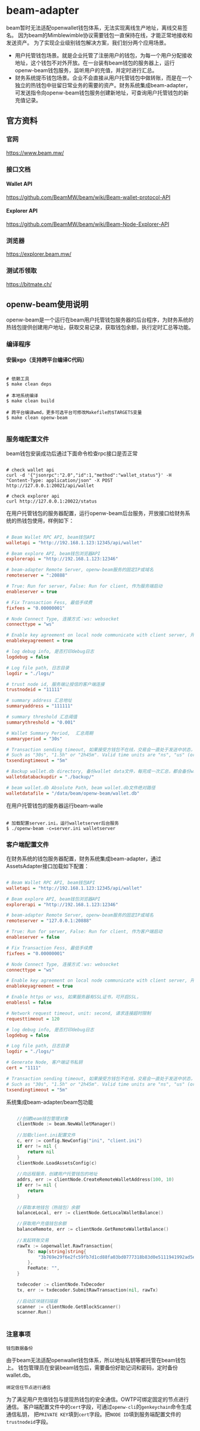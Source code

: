 # beam-adapter

beam暂时无法适配openwallet钱包体系，无法实现离线生产地址，离线交易签名。
因为beam的Mimblewimble协议需要钱包一直保持在线，才能正常地接收和发送资产。
为了实现企业级别钱包解决方案，我们划分两个应用场景。
- 用户托管钱包场景。就是企业托管了注册用户的钱包，为每一个用户分配接收地址，这个钱包不对外开放。在一台装有beam钱包的服务器上，运行openw-beam钱包服务，监听用户的充值，并定时进行汇总。
- 财务系统提币钱包场景。企业不会直接从用户托管钱包中做转账，而是在一个独立的热钱包中驻留日常业务的需要的资产。财务系统集成beam-adapter，可发送指令向openw-beam钱包服务创建新地址，可查询用户托管钱包的新充值记录。

## 官方资料

### 官网

https://www.beam.mw/

### 接口文档

#### Wallet API

https://github.com/BeamMW/beam/wiki/Beam-wallet-protocol-API

#### Explorer API

https://github.com/BeamMW/beam/wiki/Beam-Node-Explorer-API

### 浏览器

https://explorer.beam.mw/

### 测试币领取

https://bitmate.ch/

## openw-beam使用说明

openw-beam是一个运行在beam用户托管钱包服务器的后台程序，为财务系统的热钱包提供创建用户地址，获取交易记录，获取钱包余额，执行定时汇总等功能。

### 编译程序

#### 安装xgo（支持跨平台编译C代码）

```shell

# 依赖工具
$ make clean deps

# 本地系统编译
$ make clean build

# 跨平台编译wmd，更多可选平台可修改Makefile的$TARGETS变量
$ make clean openw-beam


```

### 服务端配置文件

beam钱包安装成功后通过下面命令检查rpc接口是否正常

```shell

# check wallet api
curl -d '{"jsonrpc":"2.0","id":1,"method":"wallet_status"}' -H "Content-Type: application/json" -X POST http://127.0.0.1:20021/api/wallet

# check explorer api
curl http://127.0.0.1:20022/status

```



在用户托管钱包的服务器配置，运行openw-beam后台服务，开放接口给财务系统的热钱包使用，样例如下：

```ini

# Beam Wallet RPC API, beam钱包API
walletapi = "http://192.168.1.123:12345/api/wallet"

# Beam explore API, beam钱包浏览器API
explorerapi = "http://192.168.1.123:12346"

# beam-adapter Remote Server, openw-beam服务的固定IP或域名
remoteserver = ":20888"

# True: Run for server, False: Run for client, 作为服务端启动
enableserver = true

# Fix Transaction Fess, 最低手续费
fixfees = "0.00000001"

# Node Connect Type, 连接方式：ws: websocket
connecttype = "ws"

# Enable key agreement on local node communicate with client server, 开启协商密码
enablekeyagreement = true

# log debug info, 是否打印debug日志
logdebug = false

# Log file path, 日志目录
logdir = "./logs/"

# trust node id, 服务端让授信的客户端连接
trustnodeid = "11111"

# summary address 汇总地址
summaryaddress = "111111"

# summary threshold 汇总阈值
summarythreshold = "0.001"

# Wallet Summary Period,  汇总周期
summaryperiod = "30s"

# Transaction sending timeout, 如果接受方钱包不在线，交易会一直处于发送中状态，需要设置一个超时时间，超时取消发送中的交易
# Such as "30s", "1.5h" or "2h45m". Valid time units are "ns", "us" (or "µs"), "ms", "s", "m", "h".
txsendingtimeout = "5m"

# Backup wallet.db directory, 备份wallet data文件，每完成一次汇总，都会备份wallet.db到这个目录
walletdatabackupdir = "./backup/"

# beam wallet.db Absolute Path, beam wallet.db文件绝对路径
walletdatafile = "/data/beam/openw-beam/wallet.db"
```

在用户托管钱包的服务器运行beam-walle

```shell

# 加载配置server.ini，运行walletserver后台服务
$ ./openw-beam -c=server.ini walletserver

```

### 客户端配置文件

在财务系统的钱包服务器配置，财务系统集成beam-adapter，通过AssetsAdapter接口加载如下配置：

```ini

# Beam Wallet RPC API, beam钱包API
walletapi = "http://192.168.1.123:12345/api/wallet"

# Beam explore API, beam钱包浏览器API
explorerapi = "http://192.168.1.123:12346"

# beam-adapter Remote Server, openw-beam服务的固定IP或域名
remoteserver = "127.0.0.1:20888"

# True: Run for server, False: Run for client, 作为客户端启动
enableserver = false

# Fix Transaction Fess, 最低手续费
fixfees = "0.00000001"

# Node Connect Type, 连接方式：ws: websocket
connecttype = "ws"

# Enable key agreement on local node communicate with client server, 开启协商密码
enablekeyagreement = true

# Enable https or wss, 如果服务器有SSL证书，可开启SSL，
enablessl = false

# Network request timeout, unit: second, 请求连接超时限制
requesttimeout = 120

# log debug info, 是否打印debug日志
logdebug = false

# Log file path, 日志目录
logdir = "./logs/"

# Generate Node, 客户端证书私钥
cert = "1111"

# Transaction sending timeout, 如果接受方钱包不在线，交易会一直处于发送中状态，需要设置一个超时时间，超时取消发送中的交易
# Such as "30s", "1.5h" or "2h45m". Valid time units are "ns", "us" (or "µs"), "ms", "s", "m", "h".
txsendingtimeout = "5m"


```

系统集成beam-adapter/beam包功能

```go

    //创建beam钱包管理对象
	clientNode := beam.NewWalletManager()
	
	//加载client.ini配置文件
	c, err := config.NewConfig("ini", "client.ini")
	if err != nil {
		return nil
	}
	clientNode.LoadAssetsConfig(c)
	
	//向远程服务，创建用户托管钱包的地址
	addrs, err := clientNode.CreateRemoteWalletAddress(100, 10)
	if err != nil {
        return
	}
	
	//获取本地钱包（热钱包）余额
	balanceLocal, err := clientNode.GetLocalWalletBalance()

    //获取用户充值钱包余额
    balanceRemote, err := clientNode.GetRemoteWalletBalance()
    	
	//发起转账交易
    rawTx := &openwallet.RawTransaction{
        To: map[string]string{
            "3b769e29f6e2fc59fb7d1cd88fa03bd0777318b83d0e5111941992ad5efbe670d31": "0.0000001",
        },
        FeeRate: "",
    }

    txdecoder := clientNode.TxDecoder
    tx, err := txdecoder.SubmitRawTransaction(nil, rawTx)
    
    //启动区块链扫描器
    scanner := clientNode.GetBlockScanner()
	scanner.Run()
	
```

### 注意事项

`钱包数据备份`

由于beam无法适配openwallet钱包体系，所以地址私钥等都托管在beam钱包上。
钱包管理员在安装beam钱包后，需要备份好助记词和密码，定时备份wallet.db。

`绑定信任节点进行通信`

为了满足用户充值钱包与提现热钱包的安全通信。OWTP可绑定固定的节点进行通信。
客户端配置文件中的`cert`字段，可通过`openw-cli`的`genkeychain`命令生成通信私钥，
把`PRIVATE KEY`填到`cert`字段。把`NODE ID`填到服务端配置文件的`trustnodeid`字段。
